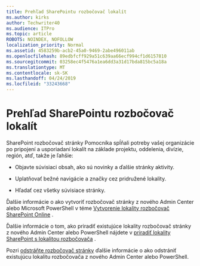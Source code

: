 ```yaml
---
title: Prehľad SharePointu rozbočovač lokalít
ms.author: kirks
author: Techwriter40
ms.audience: ITPro
ms.topic: article
ROBOTS: NOINDEX, NOFOLLOW
localization_priority: Normal
ms.assetid: 4583259b-acb2-45a0-9469-2abe496011ab
ms.openlocfilehash: 89edbfcff929a51c639aa66ecf994cf1d6157810
ms.sourcegitcommit: 03258ec4f5476a1ea6dd3a31d17bda815bc5a18a
ms.translationtype: MT
ms.contentlocale: sk-SK
ms.lasthandoff: 04/24/2019
ms.locfileid: "33243668"
---
```

# <a name="sharepoint-hub-sites-overview"></a>Prehľad SharePointu rozbočovač lokalít

SharePoint rozbočovač stránky Pomocníka spĺňali potreby vašej organizácie po pripojení a usporiadaní lokalít na základe projektu, oddelenia, divízie, región, atď, takže je ľahšie:

- Objavte súvisiaci obsah, ako sú novinky a ďalšie stránky aktivity.


- Uplatňovať bežné navigácie a značky cez pridružené lokality.


- Hľadať cez všetky súvisiace stránky.


Ďalšie informácie o ako vytvoriť rozbočovač stránky z nového Admin Center alebo Microsoft PowerShell v téme [Vytvorenie lokality rozbočovač SharePoint Online](https://docs.microsoft.com/en-us/sharepoint/create-hub-site) . 

Ďalšie informácie o tom, ako priradiť existujúce lokality rozbočovač stránky z nového Admin Center alebo PowerShell nájdete v [priradiť lokality SharePoint s lokalitou rozbočovača](https://support.office.com/en-us/article/associate-a-sharepoint-site-with-a-hub-site-ae0009fd-af04-4d3d-917d-88edb43efc05) .  

Pozri [odstráňte rozbočovač stránky](https://docs.microsoft.com/en-us/sharepoint/remove-hub-site) ďalšie informácie o ako odstrániť existujúcu lokalitu rozbočovača z nového Admin Center alebo PowerShell. 
